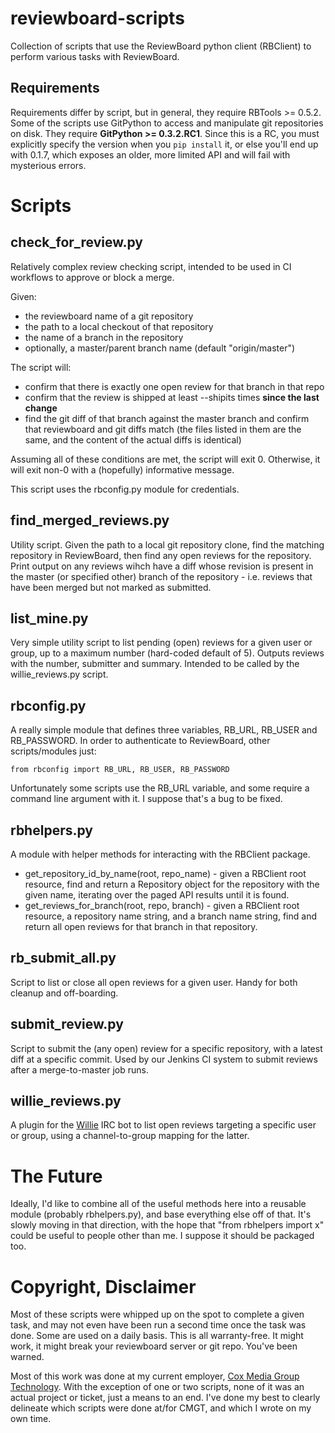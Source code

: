 reviewboard-scripts
===================

Collection of scripts that use the ReviewBoard python client (RBClient) to
perform various tasks with ReviewBoard.

Requirements
------------

Requirements differ by script, but in general, they require RBTools >= 0.5.2.
Some of the scripts use GitPython to access and manipulate git
repositories on disk. They require **GitPython >= 0.3.2.RC1**. Since this is a RC,
you must explicitly specify the version when you `pip install` it, or else
you'll end up with 0.1.7, which exposes an older, more limited API and will
fail with mysterious errors.

Scripts
=======

check_for_review.py
-------------------

Relatively complex review checking script, intended to be used in CI workflows
to approve or block a merge.

Given:

* the reviewboard name of a git repository
* the path to a local checkout of that repository
* the name of a branch in the repository
* optionally, a master/parent branch name (default "origin/master")

The script will:

* confirm that there is exactly one open review for that branch in that repo
* confirm that the review is shipped at least --shipits times **since the last change**
* find the git diff of that branch against the master branch and confirm that
  reviewboard and git diffs match (the files listed in them are the same, and
  the content of the actual diffs is identical)

Assuming all of these conditions are met, the script will exit 0. Otherwise,
it will exit non-0 with a (hopefully) informative message.

This script uses the rbconfig.py module for credentials.

find_merged_reviews.py
----------------------

Utility script. Given the path to a local git repository clone, find the
matching repository in ReviewBoard, then find any open reviews for the
repository. Print output on any reviews wihch have a diff whose revision is
present in the master (or specified other) branch of the repository -
i.e. reviews that have been merged but not marked as submitted.

list_mine.py
------------

Very simple utility script to list pending (open) reviews for a given user or
group, up to a maximum number (hard-coded default of 5). Outputs reviews with
the number, submitter and summary. Intended to be called by the
willie_reviews.py script.

rbconfig.py
-----------

A really simple module that defines three variables, RB_URL, RB_USER and RB_PASSWORD. In
order to authenticate to ReviewBoard, other scripts/modules just:

    from rbconfig import RB_URL, RB_USER, RB_PASSWORD

Unfortunately some scripts use the RB_URL variable, and some require a command
line argument with it. I suppose that's a bug to be fixed.

rbhelpers.py
------------

A module with helper methods for interacting with the RBClient package.

* get_repository_id_by_name(root, repo_name) - given a RBClient root resource,
  find and return a Repository object for the repository with the given name,
  iterating over the paged API results until it is found.
* get_reviews_for_branch(root, repo, branch) - given a RBClient root resource,
  a repository name string, and a branch name string, find and return all open
  reviews for that branch in that repository.

rb_submit_all.py
----------------

Script to list or close all open reviews for a given user. Handy for both
cleanup and off-boarding.

submit_review.py
----------------

Script to submit the (any open) review for a specific repository, with a
latest diff at a specific commit. Used by our Jenkins CI system to submit
reviews after a merge-to-master job runs.

willie_reviews.py
-----------------

A plugin for the [Willie](http://willie.dftba.net/) IRC bot to list open
reviews targeting a specific user or group, using a channel-to-group mapping
for the latter.

The Future
==========

Ideally, I'd like to combine all of the useful methods here into a reusable
module (probably rbhelpers.py), and base everything else off of that. It's
slowly moving in that direction, with the hope that "from rbhelpers import x"
could be useful to people other than me. I suppose it should be packaged too.

Copyright, Disclaimer
=====================

Most of these scripts were whipped up on the spot to complete a given task,
and may not even have been run a second time once the task was done. Some are
used on a daily basis. This is all warranty-free. It might work, it might
break your reviewboard server or git repo. You've been warned.

Most of this work was done at my current employer, [Cox Media Group Technology](http://cmgdigital.com/). 
With the exception of one or two scripts, none of it was an actual project or
ticket, just a means to an end. I've done my best to clearly delineate which
scripts were done at/for CMGT, and which I wrote on my own time.
